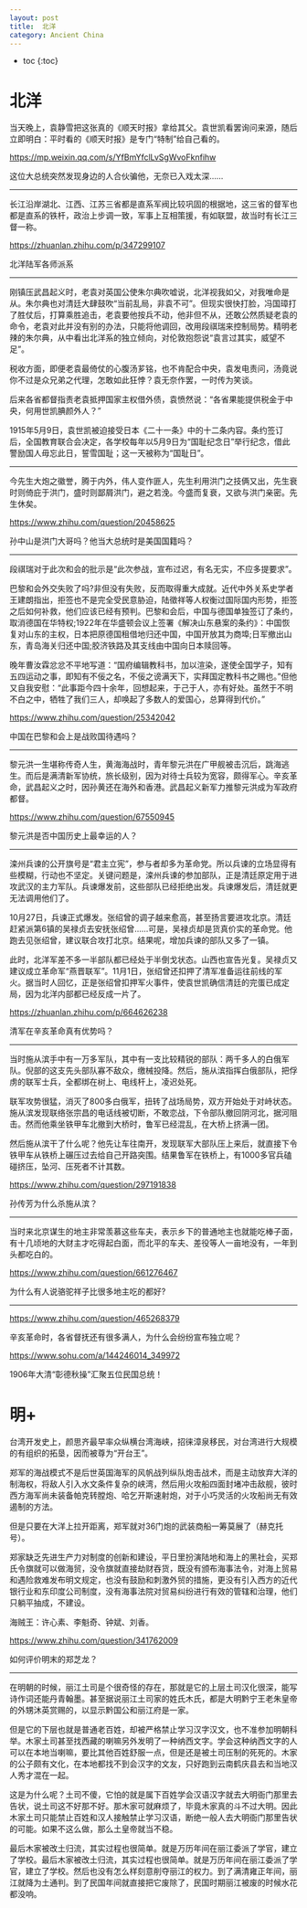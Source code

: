 ```yaml
---
layout: post
title:  北洋
category: Ancient China 
---
```


* toc
{:toc}

# 北洋

当天晚上，袁静雪把这张真的《顺天时报》拿给其父。袁世凯看罢询问来源，随后立即明白：平时看的《顺天时报》是专门“特制”给自己看的。

https://mp.weixin.qq.com/s/YfBmYfclLvSgWvoFknfihw

这位大总统突然发现身边的人合伙骗他，无奈已入戏太深……

---

长江沿岸湖北、江西、江苏三省都是直系军阀比较巩固的根据地，这三省的督军也都是直系的铁杆，政治上步调一致，军事上互相策援，有如联盟，故当时有长江三督一称。

https://zhuanlan.zhihu.com/p/347299107

北洋陆军各师派系

---

刚镇压武昌起义时，老袁对英国公使朱尔典吹嘘说，北洋视我如父，对我唯命是从。朱尔典也对清廷大肆鼓吹“当前乱局，非袁不可”。但现实很快打脸，冯国璋打了胜仗后，打算乘胜追击，老袁要他按兵不动，他非但不从，还敢公然质疑老袁的命令，老袁对此并没有别的办法，只能将他调回，改用段祺瑞来控制局势。精明老辣的朱尔典，从中看出北洋系的独立倾向，对伦敦抱怨说“袁言过其实，威望不足”。

税收方面，即便老袁最倚仗的心腹汤芗铭，也不肯配合中央，袁发电责问，汤竟说你不过是众兄弟之代理，怎敢如此狂悖？袁无奈作罢，一时传为笑谈。

后来各省都督指责老袁抵押国家主权借外债，袁愤然说：“各省果能提供税金于中央，何用世凯腆颜外人？”

1915年5月9日，袁世凯被迫接受日本《二十一条》中的十二条内容。条约签订后，全国教育联合会决定，各学校每年以5月9日为“国耻纪念日”举行纪念，借此警励国人毋忘此日，誓雪国耻；这一天被称为“国耻日”。

---

今先生大炮之徽誉，腾于内外，伟人变作匪人，先生利用洪门之技俩又出，先生衰时则倚庇于洪门，盛时则鄙屑洪门，避之若浼。今盛而复衰，又欲与洪门亲密。先生休矣。

https://www.zhihu.com/question/20458625

孙中山是洪门大哥吗？他当大总统时是美国国籍吗？

---

段祺瑞对于此次和会的批示是“此次参战，宣布过迟，有名无实，不应多提要求”。

巴黎和会外交失败了吗?非但没有失败，反而取得重大成就。近代中外关系史学者王建朗指出，拒签也不是完全受民意胁迫，陆徵祥等人权衡过国际国内形势，拒签之后如何补救，他们应该已经有预判。巴黎和会后，中国与德国单独签订了条约，取消德国在华特权;1922年在华盛顿会议上签署《解决山东悬案的条约》：中国恢复对山东的主权，日本把原德国租借地归还中国，中国开放其为商埠;日军撤出山东，青岛海关归还中国;胶济铁路及其支线由中国向日本赎回等。

晚年曹汝霖忿忿不平地写道：“国府编辑教科书，加以渲染，遂使全国学子，知有五四运动之事，即知有不佞之名，不佞之谤满天下，实拜国定教科书之赐也。”但他又自我安慰：“此事距今四十余年，回想起来，于己于人，亦有好处。虽然于不明不白之中，牺牲了我们三人，却唤起了多数人的爱国心，总算得到代价。”

https://www.zhihu.com/question/25342042

中国在巴黎和会上是战败国待遇吗？

---

黎元洪一生堪称传奇人生，黄海海战时，青年黎元洪在广甲舰被击沉后，跳海逃生。而后是满清新军协统，旅长级别，因为对待士兵较为宽容，颇得军心。辛亥革命，武昌起义之时，因孙黄还在海外和香港。武昌起义新军力推黎元洪成为军政府都督。

https://www.zhihu.com/question/67550945

黎元洪是否中国历史上最幸运的人？

---

滦州兵谏的公开旗号是“君主立宪”，参与者却多为革命党。所以兵谏的立场显得有些模糊，行动也不坚定。关键问题是，滦州兵谏的参加部队，正是清廷原定用于进攻武汉的主力军队。兵谏爆发前，这些部队已经拒绝出发。兵谏爆发后，清廷就更无法调用他们了。

10月27日，兵谏正式爆发。张绍曾的调子越来愈高，甚至扬言要进攻北京。清廷赶紧派第6镇的吴禄贞去安抚张绍曾……可是，吴禄贞却是货真价实的革命党。他跑去见张绍曾，建议联合攻打北京。结果呢，增加兵谏的部队又多了一镇。

此时，北洋军差不多一半部队都已经处于半倒戈状态。山西也宣告光复。吴禄贞又建议成立革命军“燕晋联军”。11月1日，张绍曾还扣押了清军准备运往前线的军火。据当时人回忆，正是张绍曾扣押军火事件，使袁世凯确信清廷的完蛋已成定局，因为北洋内部都已经反成一片了。

https://zhuanlan.zhihu.com/p/664626238

清军在辛亥革命真有优势吗？

---

当时施从滨手中有一万多军队，其中有一支比较精锐的部队：两千多人的白俄军队。倪部的这支先头部队寡不敌众，缴械投降。然后，施从滨指挥白俄部队，把俘虏的联军士兵，全都绑在树上、电线杆上，凌迟处死。

联军攻势很猛，消灭了800多白俄军，扭转了战场局势，双方开始处于对峙状态。施从滨发现联络张宗昌的电话线被切断，不敢恋战，下令部队撤回阴河北，据河阻击。然而他乘坐铁甲车北撤到大桥时，鲁军已经混乱，在大桥上挤满一团。

然后施从滨干了什么呢？他先让车往南开，发现联军大部队压上来后，就直接下令铁甲车从铁桥上碾压过去给自己开路突围。结果鲁军在铁桥上，有1000多官兵磕碰挤压，坠河、压死者不计其数。

https://www.zhihu.com/question/297191838

孙传芳为什么杀施从滨？

---

当时来北京谋生的地主非常羡慕这些车夫，表示乡下的普通地主也就能吃棒子面，有十几顷地的大财主才吃得起白面，而北平的车夫、差役等人一亩地没有，一年到头都吃白的。

https://www.zhihu.com/question/661276467

为什么有人说骆驼祥子比很多地主吃的都好?

---

https://www.zhihu.com/question/465268379

辛亥革命时，各省督抚还有很多满人，为什么会纷纷宣布独立呢？

https://www.sohu.com/a/144246014_349972

1906年大清“彰德秋操”汇聚五位民国总统！

# 明+

台湾开发史上，颜思齐最早率众纵横台湾海峡，招徕漳泉移民，对台湾进行大规模的有组织的拓垦，因而被尊为“开台王”。

郑军的海战模式不是后世英国海军的风帆战列纵队炮击战术，而是主动放弃大洋的制海权，将敌人引入水文条件复杂的峡湾，然后用火攻船四面封堵冲击敌舰，彼时西方海军尚未装备帕克转膛炮、哈乞开斯速射炮，对于小巧灵活的火攻船尚无有效遏制的方法。

但是只要在大洋上拉开距离，郑军就对36门炮的武装商船一筹莫展了（赫克托号）。

郑家缺乏先进生产力对制度的创新和建设，平日里扮演陆地和海上的黑社会，买郑氏令旗就可以做海贸，没令旗就直接劫财吞货，既没有颁布海事法令，对海上贸易和遇险救难发布明文规定，也没有鼓励和刺激外贸的措施，更没有引入西方的近代银行业和东印度公司制度，没有海事法院对贸易纠纷进行有效的管辖和治理，他们只躺平抽成，不建设。

海贼王：许心素、李魁奇、钟斌、刘香。

https://www.zhihu.com/question/341762009

如何评价明末的郑芝龙？

---

在明朝的时候，丽江土司是个很奇怪的存在，那就是它的上层土司汉化很深，能写诗作词还能丹青翰墨。甚至据说丽江土司家的姓氏木氏，都是大明黔宁王老朱皇帝的外甥沐英赏赐的，以显示黔国公和丽江府是一家。

但是它的下层也就是普通老百姓，却被严格禁止学习汉字汉文，也不准参加明朝科举。木家土司甚至找西藏的喇嘛另外发明了一种纳西文字。学会这种纳西文字的人可以在本地当喇嘛，要比其他百姓舒服一点，但是还是被土司压制的死死的。木家的公子颇有文化，在本地都找不到会汉字的文友，只好跑到云南鹤庆县去和当地汉人秀才混在一起。

这是为什么呢？土司不傻，它怕的就是属下百姓学会汉语汉字就去大明衙门那里去告状，说土司这不好那不好。那木家可就麻烦了，毕竟木家真的斗不过大明。因此木家土司只能禁止百姓和汉人接触禁止学习汉语，断绝一般人去大明衙门那里告状的可能。如果不这么做，那么土皇帝就当不稳。

最后木家被改土归流，其实过程也很简单。就是万历年间在丽江委派了学官，建立了学校。最后木家被改土归流，其实过程也很简单。就是万历年间在丽江委派了学官，建立了学校。然后也没有怎么样刻意削夺丽江的权力。到了满清雍正年间，丽江就降为土通判。到了民国年间就直接把它废除了，民国时期丽江被废的时候水花都没响。
